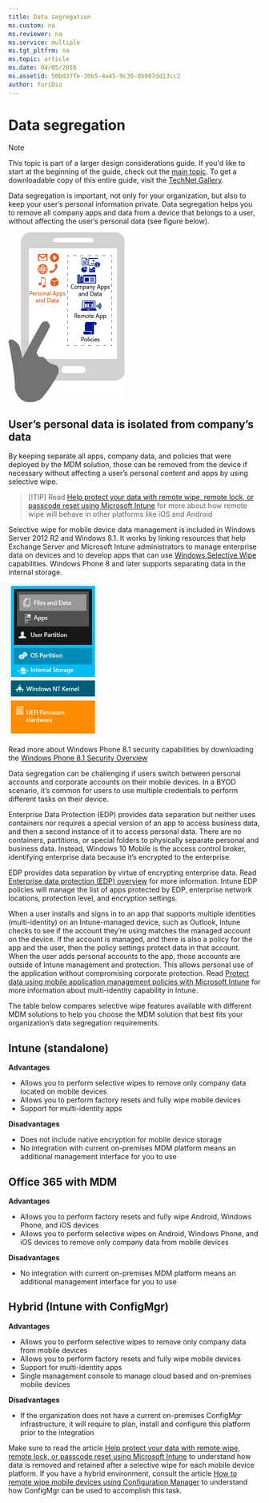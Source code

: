 ```yaml
---
title: Data segregation
ms.custom: na
ms.reviewer: na
ms.service: multiple
ms.tgt_pltfrm: na
ms.topic: article
ms.date: 04/05/2016
ms.assetid: 50bd37fe-30b5-4a45-9c36-0b907dd13cc2
author: YuriDio
---
```

# Data segregation

>[!NOTE]
>This topic is part of a larger design considerations guide. If you'd like to start at the beginning of the guide, check out the [main topic](mdm-design-considerations-guide.md). To get a downloadable copy of this entire guide, visit the [TechNet Gallery](https://gallery.technet.microsoft.com/Mobile-Device-Management-7d401582).

Data segregation is important, not only for your organization, but also to keep your user’s personal information private. Data segregation helps you to remove all company apps and data from a device that belongs to a user, without affecting the user’s personal data (see figure below).

![Data segregation](./media/MDM_Figure_10.png)

## User’s personal data is isolated from company’s data

By keeping separate all apps, company data, and policies that were deployed by the MDM solution, those can be removed from the device if necessary without affecting a user’s personal content and apps by using selective wipe. 

>[!TIP] Read [Help protect your data with remote wipe, remote lock, or passcode reset using Microsoft Intune](/intune/deployuse/help-protect-your-data-with-remote-wipe,-remote-lock,-or-passcode-reset-using-microsoft-intune) for more about how remote wipe will behave in other platforms like iOS and Android 

Selective wipe for mobile device data management is included in Windows Server 2012 R2 and Windows 8.1. It works by linking resources that help Exchange Server and Microsoft Intune administrators to manage enterprise data on devices and to develop apps that can use [Windows Selective Wipe](https://technet.microsoft.com/library/dn486874.aspx) capabilities.  Windows Phone 8 and later supports separating data in the internal storage.

![Data segregation](./media/MDM_Figure_11.png)

Read more about Windows Phone 8.1 security capabilities by downloading the [Windows Phone 8.1 Security Overview](http://www.microsoft.com/download/details.aspx?id=42509)

Data segregation can be challenging if users switch between personal accounts and corporate accounts on their mobile devices. In a BYOD scenario, it’s common for users to use multiple credentials to perform different tasks on their device. 

Enterprise Data Protection (EDP) provides data separation but neither uses containers nor requires a special version of an app to access business data, and then a second instance of it to access personal data. There are no containers, partitions, or special folders to physically separate personal and business data. Instead, Windows 10 Mobile is the access control broker, identifying enterprise data because it’s encrypted to the enterprise. 

EDP provides data separation by virtue of encrypting enterprise data. Read [Enterprise data protection (EDP) overview](https://technet.microsoft.com/library/dn985838.aspx) for more information. Intune EDP policies will manage the list of apps protected by EDP, enterprise network locations, protection level, and encryption settings.

When a user installs and signs in to an app that supports multiple identities (multi-identity) on an Intune-managed device, such as Outlook, Intune checks to see if the account they’re using matches the managed account on the device. If the account is managed, and there is also a policy for the app and the user, then the policy settings protect data in that account. When the user adds personal accounts to the app, those accounts are outside of Intune management and protection. This allows personal use of the application without compromising corporate protection. Read [Protect data using mobile application management policies with Microsoft Intune](/intune/deployuse/configure-and-deploy-mobile-application-management-policies-in-the-microsoft-intune-console) for more information about multi-identity capability in Intune. 

The table below compares selective wipe features available with different MDM solutions to help you choose the MDM solution that best fits your organization’s data segregation requirements.

## Intune (standalone)

**Advantages**

- Allows you to perform selective wipes to remove only company data located on mobile devices
- Allows you to perform factory resets and fully wipe mobile devices
- Support for multi-identity apps

**Disadvantages**

- Does not include native encryption for mobile device storage
- No integration with current on-premises MDM platform means an additional management interface for you to use

## Office 365 with MDM

**Advantages**

- Allows you to perform factory resets and fully wipe Android, Windows Phone, and iOS devices
- Allows you to perform selective wipes on Android, Windows Phone, and iOS devices to remove only company data from mobile devices

**Disadvantages**

- No integration with current on-premises MDM platform means an additional management interface for you to use

## Hybrid (Intune with ConfigMgr)

**Advantages**

- Allows you to perform selective wipes to remove only company data from mobile devices
- Allows you to perform factory resets and fully wipe mobile devices
- Support for multi-identity apps
- Single management console to manage cloud based and on-premises mobile devices

**Disadvantages**

- If the organization does not have a current on-premises ConfigMgr infrastructure, it will require to plan, install and configure this platform prior to the integration

Make sure to read the article [Help protect your data with remote wipe, remote lock, or passcode reset using Microsoft Intune](/intune/deployuse/help-protect-your-data-with-remote-wipe,-remote-lock,-or-passcode-reset-using-microsoft-intune) to understand how data is removed and retained after a selective wipe for each mobile device platform. If you have a hybrid environment, consult the article [How to remote wipe mobile devices using Configuration Manager](https://technet.microsoft.com/library/dn956981.aspx) to understand how ConfigMgr can be used to accomplish this task.